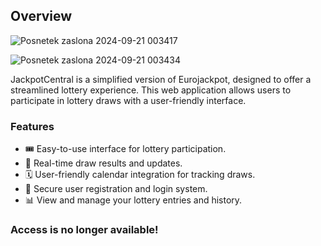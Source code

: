 ## Overview
![Posnetek zaslona 2024-09-21 003417](https://github.com/user-attachments/assets/a67cc98f-c952-44b2-a8d8-62c7f6b69ebb)

![Posnetek zaslona 2024-09-21 003434](https://github.com/user-attachments/assets/9e3c7f50-8509-47d9-8e62-f0ee91c24ee8)

JackpotCentral is a simplified version of Eurojackpot, designed to offer a streamlined lottery experience. This web application allows users to participate in lottery draws with a user-friendly interface.

### Features
- 🎟️ Easy-to-use interface for lottery participation.
- 🔄 Real-time draw results and updates.
- 🗓️ User-friendly calendar integration for tracking draws.
- 🔐 Secure user registration and login system.
- 📊 View and manage your lottery entries and history.
  
### Access is no longer available!
